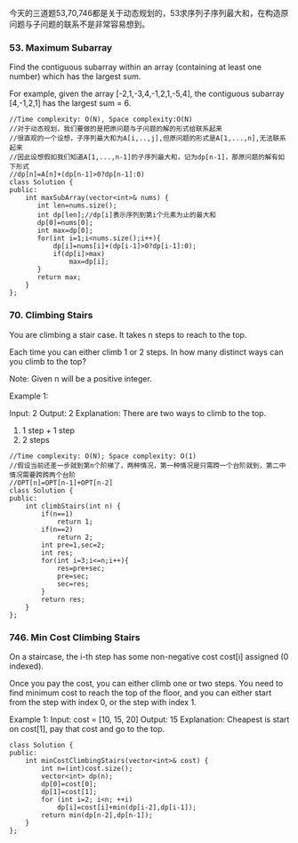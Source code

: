 今天的三道题53,70,746都是关于动态规划的，53求序列子序列最大和，在构造原问题与子问题的联系不是非常容易想到。

### 53. Maximum Subarray
Find the contiguous subarray within an array (containing at least one number) which has the largest sum.

For example, given the array [-2,1,-3,4,-1,2,1,-5,4],
the contiguous subarray [4,-1,2,1] has the largest sum = 6.
```
//Time complexity: O(N), Space complexity:O(N)
//对于动态规划，我们要做的是把原问题与子问题的解的形式给联系起来
//很直观的一个设想，子序列最大和为A[i,..,j],但原问题的形式是A[1,...,n],无法联系起来
//因此设想假如我们知道A[1,...,n-1]的子序列最大和，记为dp[n-1]，那原问题的解有如下形式
//dp[n]=A[n]+(dp[n-1]>0?dp[n-1]:0)
class Solution {
public:
    int maxSubArray(vector<int>& nums) {
       int len=nums.size();
       int dp[len];//dp[i]表示序列到第i个元素为止的最大和
       dp[0]=nums[0];
       int max=dp[0];
       for(int i=1;i<nums.size();i++){
           dp[i]=nums[i]+(dp[i-1]>0?dp[i-1]:0);
           if(dp[i]>max)
               max=dp[i];
       }
       return max;
    }
};
```

### 70. Climbing Stairs
You are climbing a stair case. It takes n steps to reach to the top.

Each time you can either climb 1 or 2 steps. In how many distinct ways can you climb to the top?

Note: Given n will be a positive integer.

Example 1:

Input: 2
Output:  2
Explanation:  There are two ways to climb to the top.

1. 1 step + 1 step
2. 2 steps

```
//Time complexity: O(N); Space complexity: O(1)
//假设当前还差一步就到第n个阶梯了，两种情况，第一种情况是只需跨一个台阶就到，第二中情况需要跨跨两个台阶
//OPT[n]=OPT[n-1]+OPT[n-2]
class Solution {
public:
    int climbStairs(int n) {
        if(n==1)
            return 1;
        if(n==2)
            return 2;
        int pre=1,sec=2;
        int res;
        for(int i=3;i<=n;i++){
            res=pre+sec;
            pre=sec;
            sec=res;
        }
        return res;   
    }
};
```

### 746. Min Cost Climbing Stairs

On a staircase, the i-th step has some non-negative cost cost[i] assigned (0 indexed).

Once you pay the cost, you can either climb one or two steps. You need to find minimum cost to reach the top of the floor, and you can either start from the step with index 0, or the step with index 1.

Example 1:
Input: cost = [10, 15, 20]
Output: 15
Explanation: Cheapest is start on cost[1], pay that cost and go to the top.
```
class Solution {
public:
    int minCostClimbingStairs(vector<int>& cost) {
        int n=(int)cost.size();
        vector<int> dp(n);
        dp[0]=cost[0];
        dp[1]=cost[1];
        for (int i=2; i<n; ++i)
            dp[i]=cost[i]+min(dp[i-2],dp[i-1]);
        return min(dp[n-2],dp[n-1]);
    }
};
```
